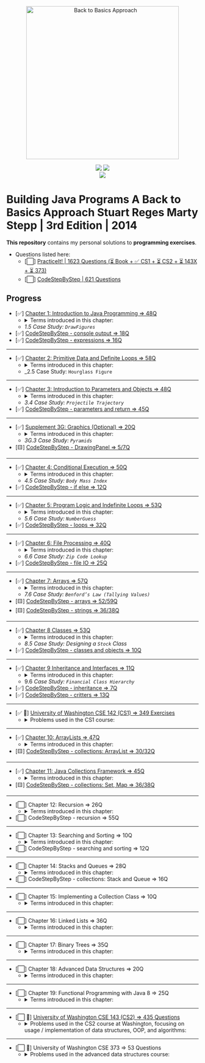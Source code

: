 <p align="center">
  <a href="https://www.amazon.com/Building-Java-Programs-Stuart-Reges/dp/0133360903">
  <img src="https://images-na.ssl-images-amazon.com/images/I/51qxMiwkkAL._SX402_BO1,204,203,200_.jpg" 
  height="400" 
  title="Back to Basics Approach" 
  alt="Back to Basics Approach"></a>
</p>
<p align="center">
<img src="https://img.shields.io/badge/In%20Progress-Recursion-blue.svg" />
  <img src="https://img.shields.io/badge/Made%20With-Java 11-purple.svg" /> <br>
  <img src="https://img.shields.io/badge/Supplmented%20With-PracticeIt! and CodeStepByStep-brown.svg" />
</p>

# Building Java Programs A Back to Basics Approach Stuart Reges Marty Stepp | 3rd Edition | 2014

**This repository** contains my personal solutions to **programming exercises**.

- Questions listed here:
    - [⬜] [PracticeIt! | 1623 Questions (⏳ Book + ✅ CS1 + ⏳ CS2 + ⏳ 143X + ⏳ 373)](https://practiceit.cs.washington.edu/problem/list)
    - [⬜] [CodeStepByStep | 621 Questions](https://www.codestepbystep.com/problem/list/java)

## Progress

- [✅] [Chapter 1: Introduction to Java Programming => 48Q](https://bit.ly/3mfBMjO)
    - <details>
        <summary>Terms introduced in this chapter:</summary>
        <ul>
        <li>Basic Computing Concepts</li>
        <li>Program Errors</li>
        <li>Procedural Decomposition</li>
        </ul>
      </details>
    - _1.5 Case Study: `DrawFigures`_
- [✅] [CodeStepByStep - console output => 18Q](https://bit.ly/3kvcqit)
- [✅] [CodeStepByStep - expressions => 16Q](https://bit.ly/3byVRxJ)

---

- [✅] [Chapter 2: Primitive Data and Definite Loops => 58Q](https://bit.ly/3o9IloY)
    - <details>
        <summary>Terms introduced in this chapter:</summary>
        <ul>
        <li>Date Type</li>
        <li>Expression</li>
        <li>Literal</li>
        <li>Operator</li>
        <li>Operand</li>
        <li>Scientific Notation(<code>1e10</code>)</li>
        <li><code>x % y = x - (x / y) * y</code></li>
        <li>Declaration</li>
        <li><code>String</code> Concatenation</li>
        <li>The <code>for</code> Loop</li>
        <li>Scope</li>
        <li>Local Variable</li>
        <li>Localizing</li>
        <li>Pseudocode</li>
        <li>Class Constants</li>
        </ul>
      </details>
    - _2.5 Case Study: `Hourglass Figure`

---

- [✅] [Chapter 3: Introduction to Parameters and Objects => 48Q](https://bit.ly/3ljfbC1)
    - <details>
        <summary>Terms introduced in this chapter:</summary>
        <ul>
        <li>formal and actual parameters</li>
        <li>method signature and overloading</li>
        <li><code>Math</code> class</li>
        <li><code>static</code> methods <code>className.method</code></li>
        <li><code>String</code> class</li>
        <li><code>Immutable</code> Object</li>
        <li><code>Constructor</code></li>
        <li><code>class_object.method</code></li>
        </ul>
      </details>
    - _3.4 Case Study: `Projectile Trajectory`_
- [✅] [CodeStepByStep - parameters and return => 45Q](https://bit.ly/3bYxoSV)

---

- [✅] [Supplement 3G: Graphics (Optional) => 20Q](https://bit.ly/3nhUvvV)
    - <details>
        <summary>Terms introduced in this chapter:</summary>
        <ul>
        <li><code>DrawingPanel</code></li>
        <li>Drawing Lines and Shapes</li>
        <li><code>Colors</code></li>
        <li>Drawing with Loops</li>
        </ul>
      </details>
    - _3G.3 Case Study: `Pyramids`_
- [🟨] [CodeStepByStep - DrawingPanel => 5/7Q](https://bit.ly/31A95G9)

---

- [✅] [Chapter 4: Conditional Execution => 50Q](https://bit.ly/2INCjeQ)
    - <details>
        <summary>Terms introduced in this chapter:</summary>
        <ul>
        <li>Relational Operators</li>
        <li>Object Equality (<code>equals</code>, <code>hash</code>, <code>Object</code>)</li>
        <li>Factoring <code>if/else</code> Statements</li>
        <li>Cumulative Algorithms (sum, min/max)</li>
        <li>Round-off Errors</li>
        <li><code>char</code> Type</li>
        <li><code>printf</code> (use it to round doubles)</li>
        <li>Throwing <code>Exceptions</code></li>
        <li>Reasoning about Paths</li>
        <li>Design Heuristics</li>
        </ul>
      </details>
    - _4.5 Case Study: `Body Mass Index`_
- [✅] [CodeStepByStep - if else => 12Q](https://bit.ly/3rhDDHQ)

---

- [✅] [Chapter 5: Program Logic and Indefinite Loops => 53Q](https://bit.ly/3sAC0WS)
    - <details>
        <summary>Terms introduced in this chapter:</summary>
        <ul>
        <li><code>while</code> Loop (Priming a Loop, “dummy” value)</li>
        <li>random numbers (<code>Math.random()</code>, <code>Random</code> class)</li>
        <li>Simulations</li>
        <li><code>do/while</code></li>
        <li>Sentinel Loops</li>
        <li>Fencepost<ul>
        <li>Fencepost with <code>if</code></li>
        </ul>
        </li>
        <li><code>boolean</code> type</li>
        <li>Logical Operators<ul>
        <li>Short-Circuited Evaluation</li>
        <li>boolean Variables and Flags</li>
        </ul>
        </li>
        <li><code>Scanner</code> Lookahead (<code>hasNext...()</code>)</li>
        <li>Handling User Errors</li>
        <li><code>Assertions</code></li>
        </ul>
      </details>
    - _5.6 Case Study: `NumberGuess`_
- [✅] [CodeStepByStep - loops => 32Q](https://bit.ly/3bEpOxN)

---

- [✅] [Chapter 6: File Processing => 40Q](https://bit.ly/38KFDS2)
    - <details>
        <summary>Terms introduced in this chapter:</summary>
        <ul>
        <li>Files and <code>File</code> Objects</li>
        <li>Reading a File with a <code>Scanner</code><ul>
        <li><code>Checked</code> Exception</li>
        </ul>
        </li>
        <li>Token-Based Processing <code>hasNext...()</code></li>
        <li>Structure of Files and Consuming Input</li>
        <li>Scanner Parameters</li>
        <li><code>Paths</code> and <code>Directories</code></li>
        <li>Complex Input Files</li>
        <li>String Scanners and Line/Token Combinations<ul>
        <li><code>Scanner(File f)</code>, <code>Scanner(String s)</code></li>
        </ul>
        </li>
        <li>Complex Input Files</li>
        <li>Output Files with <code>PrintStream</code><ul>
        <li>Guaranteeing That Files Can Be Read<ul>
        <li><code>canRead()</code></li>
        <li><code>exists()</code></li>
        </ul>
        </li>
        </ul>
        </li>
        </ul>
      </details>
    - _6.6 Case Study: `Zip Code Lookup`_
- [✅] [CodeStepByStep - file IO => 25Q](https://bit.ly/2PN2HZk)

---

- [✅] [Chapter 7: Arrays => 57Q](https://bit.ly/35MZezd)
    - <details>
      <summary>Terms introduced in this chapter:</summary>
        <ul>
        <li>7.1 Array Basics<ul>
        <li>Constructing and Traversing an Array</li>
        <li>Accessing an Array</li>
        <li>Random Access</li>
        <li><em>Buffer overflow</em></li>
        <li><code>Arrays</code> and Methods (alter the contents of arrays)</li>
        <li>The <code>For-Each</code> Loop</li>
        <li>Initializing Arrays</li>
        <li>The <code>Arrays</code> Class</li>
        <li>Value and Reference semantics</li>
        </ul>
        </li>
        <li>7.2 Array-Traversal Algorithms<ul>
        <li>Printing an Array</li>
        <li>Searching and Replacing</li>
        <li>Testing for Equality</li>
        <li>Reversing an Array</li>
        <li>String Traversal Algorithms</li>
        <li>Functional Approach</li>
        </ul>
        </li>
        <li>7.4 Advanced Array Techniques<ul>
        <li>Shifting Values in an Array</li>
        <li>Arrays of <code>Objects</code></li>
        <li>Command-Line Arguments i.e. <code>main(String[] args)</code></li>
        <li>Nested Loop Algorithms</li>
        </ul>
        </li>
        <li>7.5 Multidimensional Arrays<ul>
        <li>Rectangular Two-Dimensional Arrays (Matrix)</li>
        <li>Jagged Arrays</li>
        <li>Arrays of Pixels</li>
        </ul>
        </li>
        </ul>
      </details>
    - _7.6 Case Study: `Benford’s Law (Tallying Values)`_
- [🟨] [CodeStepByStep - arrays => 52/59Q](https://bit.ly/2Pj4lSO)
- [🟨] [CodeStepByStep - strings => 36/38Q](https://bit.ly/3cHnwhT)

---

- [✅] [Chapter 8 Classes => 53Q](https://bit.ly/3m9wffM)
    - <details>
      <summary>Terms introduced in this chapter:</summary>
        <ul>
        <li>8.1 Object-Oriented Programming<ul>
        <li>Classes and Objects</li>
        <li><code>Point</code> Objects</li>
        </ul>
        </li>
        <li>8.2 Object State and Behavior<ul>
        <li>Object State: <code>Fields</code></li>
        <li>Object Behavior: <code>Methods</code></li>
        <li>The Implicit Parameter</li>
        <li><code>Mutators</code> and <code>Accessors</code></li>
        <li>The <code>toString</code> Method</li>
        </ul>
        </li>
        <li>8.3 Object Initialization<ul>
        <li>Constructors</li>
        <li>The Keyword <code>this</code></li>
        <li>Multiple Constructors</li>
        </ul>
        </li>
        <li>8.4 Encapsulation<ul>
        <li><code>Private</code> Fields</li>
        <li><code>Class Invariants</code></li>
        <li>Changing Internal Implementations</li>
        </ul>
        </li>
        </ul>
      </details>  
    - _8.5 Case Study: Designing a `Stock` Class_
- [✅] [CodeStepByStep - classes and objects => 10Q](https://bit.ly/39AGuF3)

---

- [✅] [Chapter 9 Inheritance and Interfaces => 11Q](https://bit.ly/3dtlmBw)
    - <details>
        <summary>Terms introduced in this chapter:</summary>
        <ul>
        <li>9.1 Inheritance Basics<ul>
        <li>Non-programming Hierarchies</li>
        <li><strong><em>Extending</em></strong> a Class</li>
        <li><strong><em>Overriding</em></strong> Methods</li>
        </ul>
        </li>
        <li>9.2 Interacting with the Superclass<ul>
        <li>Calling Overridden Methods</li>
        <li>Accessing Inherited Fields</li>
        <li>Calling a Superclass’s Constructor</li>
        <li><code>DividendStock</code> Behavior</li>
        <li>The <code>Object</code> Class</li>
        <li>The <code>equals</code> Method</li>
        <li>The <code>instanceof</code> Keyword</li>
        </ul>
        </li>
        <li>9.3 <strong><em>Polymorphism</em></strong><ul>
        <li>Polymorphism Mechanics</li>
        <li>Interpreting Inheritance Code</li>
        <li>Interpreting Complex Calls</li>
        </ul>
        </li>
        <li>9.4 Inheritance and Design<ul>
        <li>A Misuse of Inheritance</li>
        <li><code>Is-a</code> Versus <code>Has-a</code> Relationships</li>
        <li><code>Graphics2D</code></li>
        </ul>
        </li>
        <li>9.5 <code>Interfaces</code><ul>
        <li>An Interface for Shapes</li>
        <li>Implementing an Interface</li>
        <li>Benefits of Interfaces</li>
        </ul>
        </li>
        <li>9.6 Case Study: <code>Financial</code> Class Hierarchy<ul>
        <li>Designing the Classes</li>
        <li>Redundant Implementation</li>
        <li><strong><em>Abstract Classes</em></strong></li>
        </ul>
        </li>
        </ul>
        </details>  
    - 9.6 _Case Study: `Financial Class Hierarchy`_
- [✅] [CodeStepByStep - inheritance => 7Q](https://bit.ly/3fyYVh4)
- [✅] [CodeStepByStep - critters => 13Q](https://bit.ly/2QRT8c1)

---

- [✅ 💪] [University of Washington CSE 142 (CS1) => 349 Exercises](https://bit.ly/3sdzAMi)
    - <details>
        <summary>Problems used in the CS1 course:</summary>
        <ul>
          <li>✅ CS1 Sections(69)<ul>
          <li>✅ Section 1 (printing, methods)(5/5)</li>
          <li>✅ Section 2 (expressions, for loops, constants)(8/8)</li>
          <li>✅ Section 3 (parameters, graphics)(7/7)</li>
          <li>✅ Section 4 (ifelse, return, Scanner)(6/6)</li>
          <li>✅ Section 5 (while, Random, boolean)(8/8)</li>
          <li>✅ Section 5.5 (Midterm practice)(8/8)</li>
          <li>✅ Section 6 (file processing)(5/5)</li>
          <li>✅ Section 7 (arrays)(11/11)</li>
          <li>✅ Section 8 (classes and objects)(2/2)</li>
          <li>✅ Section 9 (Final practice)(9/9)</li>
          </ul>
          </li>
          <li>✅ CS1 Labs(59)<ul>
          <li>✅ Lab 1 (Java basics, static methods)(3/3)</li>
          <li>✅ Lab 2 (expressions, for loops)(4/4)</li>
          <li>✅ Lab 3 (parameters, Graphics)(8/8)</li>
          <li>✅ Lab 4 (ifelse, Scanner, and return)(7/7)</li>
          <li>✅ Lab 5 (while loops, random numbers)(8/8)</li>
          <li>✅ Lab 7 (arrays)(13/13)</li>
          <li>✅ Lab 8 (classes and objects)(11/11)</li>
          <li>✅ Lab 9 (inheritance and critters)(5/5)</li>
          </ul>
          </li>
          <li>CS1 Exams(221)<ul>
          <li>✅ CS1 Midterm Exams(107)<ul>
          <li>✅ Practice Midterm 1 (06au)(8/8)</li>
          <li>✅ Practice Midterm 2 (07au)(8/8)</li>
          <li>✅ Practice Midterm 3 (07wi)(4/4)</li>
          <li>✅ Practice Midterm 4 (08su)(8/8)</li>
          <li>✅ Practice Midterm 5 (08wi)(8/8)</li>
          <li>✅ Practice Midterm 6 (08au)(7/7)</li>
          <li>✅ Practice Midterm 7 (09wi)(8/8)</li>
          <li>✅ Practice Midterm 8 (09sp)(8/8)</li>
          <li>✅ Practice Midterm 9 (09su)(8/8)</li>
          <li>✅ Practice Midterm 10 (09au)(7/7)</li>
          <li>✅ Practice Midterm 11 (10sp)(7/7)</li>
          <li>✅ Practice Midterm 12 (10su)(8/8)</li>
          <li>✅ Practice Midterm 13 (10au)(8/8)</li>
          <li>✅ Practice Midterm 14 (09wi)(8/8)</li>
          <li>✅ Practice Midterm misc</li>
          </ul>
          </li>
          <li>CS1 Final Exams(114)<ul>
          <li>✅ Practice Final 1 (05sp)(10/10)</li>
          <li>✅ Practice Final 2 (05wi)(10/10)</li>
          <li>✅ Practice Final 3 (07au)(9/9)</li>
          <li>✅ Practice Final 4 (08wi)(9/9)</li>
          <li>✅ Practice Final 5 (06au)(9/9)</li>
          <li>✅ Practice Final 6 (08su)(9/9)</li>
          <li>✅ Practice Final 7 (08au)(9/9)</li>
          <li>✅ Practice Final 8 (09su)(7/7)</li>
          <li>✅ Practice Final 9 (09au)(9/9)</li>
          <li>✅ Practice Final 10 (10sp)(8/8)</li>
          <li>✅ Practice Final 11 (10su)(8/8)</li>
          <li>✅ Practice Final 12 (10au)(8/8)</li>
          <li>✅ Practice Final 13 (11au)(9/9)</li>
          </ul>
          </li>
          </ul>
          </li>
        </ul>
      </details>

---

- [✅] [Chapter 10: ArrayLists => 47Q](https://bit.ly/3sUI1fH)
    - <details>
        <summary>Terms introduced in this chapter:</summary>
          <ul>
            <li>Basic <code>ArrayList</code> Operations </li>
            <li><code>ArrayList</code> Searching Methods </li>
            <li>Adding to and Removing from an ArrayList</li>
            <li>Using the <code>For-Each</code> Loop with ArrayLists</li>
            <li><code>Wrapper</code> Classes </li>
            <li>The <code>Comparable</code>Interface</li>
            <li>Natural Ordering and <code>compareTo</code></li>
            <li>Implementing the Comparable Interface</li>
          </ul>
      </details>  
- [🟨] [CodeStepByStep - collections: ArrayList => 30/32Q](https://bit.ly/3sYNORP)

---

- [✅] [Chapter 11: Java Collections Framework => 45Q](#)
    - <details>
        <summary>Terms introduced in this chapter:</summary>
        <ul>
            <li><strong><em>Lists</em></strong><ul>
            <li>Collections</li>
            <li>LinkedList vs. ArrayList</li>
            <li>Iterators</li>
            <li>Abstract Data Types (ADTs)</li>
            <li>LinkedList <code>Case Study: Sieve</code></li>
            </ul>
            </li>
            <li><strong><em>Sets</em></strong><ul>
            <li>Set Concepts</li>
            <li>TreeSet vs. HashSet</li>
            <li>Set Operations</li>
            <li>Set <code>Case Study: Lottery</code></li>
            </ul>
            </li>
            <li><strong><em>Maps</em></strong><ul>
            <li>Basic Map Operations</li>
            <li>Map Views (<code>keySet</code> and <code>values</code>)</li>
            <li>TreeMap vs. HashMap</li>
            <li>Map <code>Case Study: WordCount</code></li>
            <li>Collection Overview</li>
            </ul>
            </li>
        </ul>
      </details>  
- [🟨] [CodeStepByStep - collections: Set, Map => 36/38Q](#)

---

- [⬜] Chapter 12: Recursion => 26Q
    - <details>
        <summary>Terms introduced in this chapter:</summary>
        <ul>
            <li>Thinking Recursively<ul>
            <li>A Nonprogramming Example</li>
            <li>An Iterative Solution Converted to Recursion</li>
            <li>Structure of Recursive Solutions</li>
            </ul>
            </li>
            <li>A Better Example of Recursion<ul>
            <li>Mechanics of Recursion</li>
            </ul>
            </li>
            <li>Recursive Functions and Data<ul>
            <li><code>Integer Exponentiation</code></li>
            <li><code>Greatest Common Divisor</code></li>
            <li><code>Directory Crawler</code></li>
            <li>Helper Methods</li>
            </ul>
            </li>
            <li>Recursive Graphics</li>
            <li>Recursive <strong><em>Backtracking</em></strong><ul>
            <li>A Simple Example: <code>Traveling North/East</code></li>
            <li><code>8 Queens Puzzle</code></li>
            <li>Solving <code>Sudoku</code> Puzzles</li>
            </ul>
            </li>
            <li><code>Case Study: Prefix Evaluator</code><ul>
            <li><code>Infix</code>, <code>Prefix</code>, and <code>Postfix</code> Notation</li>
            <li>Evaluating Prefix Expressions</li>
            <li>Complete Program</li>
            </ul>
            </li>
        </ul>
      </details>  
- [⬜] CodeStepByStep - recursion => 55Q

---

- [⬜] Chapter 13: Searching and Sorting => 10Q
    - <details>
        <summary>Terms introduced in this chapter:</summary>
      </details>
- [⬜] CodeStepByStep - searching and sorting => 12Q

---

- [⬜] Chapter 14: Stacks and Queues => 28Q
    - <details>
        <summary>Terms introduced in this chapter:</summary>
      </details>  
- [⬜] CodeStepByStep - collections: Stack and Queue => 16Q

---

- [⬜] Chapter 15: Implementing a Collection Class => 10Q
    - <details>
        <summary>Terms introduced in this chapter:</summary>
      </details>

---

- [⬜] Chapter 16: Linked Lists => 36Q
    - <details>
        <summary>Terms introduced in this chapter:</summary>
      </details>  

---

- [⬜] Chapter 17: Binary Trees => 35Q
    - <details>
        <summary>Terms introduced in this chapter:</summary>
      </details>  

---

- [⬜] Chapter 18: Advanced Data Structures => 20Q
    - <details>
        <summary>Terms introduced in this chapter:</summary>
      </details>  

---

- [⬜] Chapter 19: Functional Programming with Java 8 => 25Q
    - <details>
        <summary>Terms introduced in this chapter:</summary>
      </details>

---

- [⬜ 💪] [University of Washington CSE 143 (CS2) => 435 Questions](https://bit.ly/3tQ5Pmh)
    - <details>
        <summary>Problems used in the CS2 course at Washington, focusing on  
      usage / implementation of data structures, OOP, and algorithms:</summary>
      <ul>
        <li>⬜ CS2 Sections(311)<ul>
        <li>✅ Section 1 (ArrayIntList)(5/5)</li>
        <li>✅ Section 2 (Bad ArrayIntList)(3/3)</li>
        <li>⬜ Section 3 (Lists and Sets)(1/9)</li>
        <li>⬜ Section 4 (Stacks and Queues)(7)</li>
        <li>⬜ Section 5 (ListNode Manipulation)(20)</li>
        <li>⬜ Section 6 (LinkedList 1)(6)</li>
        <li>⬜ Section 7 (LinkedList 2)(8)</li>
        <li>⬜ Section 8 (Maps)(9)</li>
        <li>⬜ Section 9 (Recursive Tracing)(10)</li>
        <li>⬜ Section 10 (Recursive Programming)(10)</li>
        <li>⬜ Section 11 (Inheritance)(5)</li>
        <li>⬜ Section 12 (Midterm Review)(9)</li>
        <li>⬜ Section 13 (Exhaustive Search)(6)</li>
        <li>⬜ Section 15 (Binary Trees 1)(9)</li>
        <li>⬜ Section 16 (Binary Trees 2)(9)</li>
        <li>⬜ Section 17 (Comparable)(4)</li>
        <li>⬜ Section 18 (2D Arrays and Collections)(6)</li>
        <li>⬜ Section 19 (LinkedList Review)(4)</li>
        <li>⬜ Section 20 (Final Review)(7)</li>
        <li>✅ Arrays(9/9)</li>
        <li>✅ ArrayList(9/9)</li>
        <li>✅ ArrayIntList(9/9)</li>
        <li>⬜ Stacks and Queues(12)</li>
        <li>⬜ Linked Nodes(13)</li>
        <li>⬜ Linked Lists(23)</li>
        <li>⬜ Linked List of E(3)</li>
        <li>⬜ Sets and Maps(11)</li>
        <li>⬜ Recursion Tracing(9)</li>
        <li>⬜ Recursion(13)</li>
        <li>⬜ Recursive Backtracking(12)</li>
        <li>⬜ Binary Trees(24)</li>
        <li>⬜ Inheritance(5)</li>
        <li>⬜ Polymorphism(6)</li>
        <li>⬜ Comparable(7)</li>
        </ul>
        </li>
        <li>⬜ CS2 Exams(262)<ul>
        <li>⬜ CS2 Midterm Exams(190)<ul>
        <li>⬜ 143 Practice Midterm 1(12)</li>
        <li>⬜ 143 Practice Midterm 2(12)</li>
        <li>⬜ 143 Practice Midterm 3(12)</li>
        <li>⬜ 143 Practice Midterm 4(12)</li>
        <li>⬜ 143 Practice Midterm 5 (09wi)(12)</li>
        <li>⬜ 143 Practice Midterm 6 (10wi)(6)</li>
        <li>⬜ 143 Practice Midterm 7 (11wi)(6)</li>
        <li>⬜ 143 Practice Midterm 8 (12wi)(6)</li>
        <li>⬜ 143 Practice Midterm 9 (12su)(6)</li>
        <li>⬜ 143 Practice Midterm 10 (05au)(5)</li>
        <li>⬜ 143 Practice Midterm 11 (05sp)(5)</li>
        <li>⬜ 143 Practice Midterm 12 (06au)(5)</li>
        <li>⬜ 143 Practice Midterm 13 (06wi)(5)</li>
        <li>⬜ 143 Practice Midterm 14 (07au)(5)</li>
        <li>⬜ 143 Practice Midterm 15 (07sp)(5)</li>
        <li>⬜ 143 Practice Midterm 16 (07wi)(4)</li>
        <li>⬜ 143 Practice Midterm 17 (08au)(5)</li>
        <li>⬜ 143 Practice Midterm 18 (08sp)(5)</li>
        <li>⬜ 143 Practice Midterm 19 (08wi)(5)</li>
        <li>⬜ 143 Practice Midterm 20 (09sp)(1/5)</li>
        <li>⬜ 143 Practice Midterm 21 (09wi)(4)</li>
        <li>⬜ 143 Practice Midterm 22 (10au)(5)</li>
        <li>⬜ 143 Practice Midterm 23 (10sp)(5)</li>
        <li>⬜ 143 Practice Midterm 24 (10wi)(4)</li>
        <li>⬜ 143 Practice Midterm 25 (11au)(5)</li>
        <li>⬜ 143 Practice Midterm 26 (11sp)(6)</li>
        <li>⬜ 143 Practice Midterm 27 (12sp)(6)</li>
        <li>⬜ 143 Practice Midterm 28 (12wi)(2)</li>
        <li>⬜ 143 Practice Midterm 29(15)</li>
        </ul>
        </li>
        <li>⬜ CS2 Final Exams(72)<ul>
        <li>⬜ 143 Practice Final 1(9)</li>
        <li>⬜ 143 Practice Final 2(9)</li>
        <li>⬜ 143 Practice Final 3 (09wi)(9)</li>
        <li>⬜ 143 Practice Final 4(9)</li>
        <li>⬜ 143 Practice Final 5 (10wi)(9)</li>
        <li>⬜ 143 Practice Final 6 (11wi)(9)</li>
        <li>⬜ 143 Practice Final 7 (12wi)(9)</li>
        <li>⬜ 143 Practice Final 8 (12su)(9)</li>
        </ul>
        </li>
        </ul>
        </li>
      </ul>
      </details>

---

- [⬜ 💪] University of Washington CSE 373 => 53 Questions
    - <details>
        <summary>Problems used in the advanced data structures course:</summary>
        <ul>
            <li>CSE 373 Sections(44)</li>
            <li>CSE 373 Midterm Exams(4)</li>
            <li>CSE 373 Final Exams(5)</li>
        </ul>
      </details>
